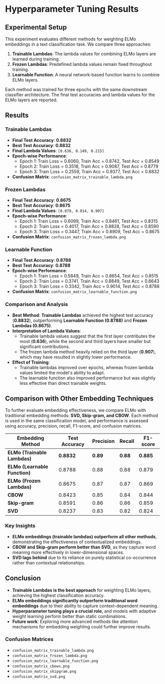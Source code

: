 # Hyperparameter Tuning Results

## Experimental Setup
This experiment evaluates different methods for weighting ELMo embeddings in a text classification task. We compare three approaches:
1. **Trainable Lambdas**: The lambda values for combining ELMo layers are learned during training.
2. **Frozen Lambdas**: Predefined lambda values remain fixed throughout training.
3. **Learnable Function**: A neural network-based function learns to combine ELMo layers.

Each method was trained for three epochs with the same downstream classifier architecture. The final test accuracies and lambda values for the ELMo layers are reported.

## Results

### Trainable Lambdas
- **Final Test Accuracy**: **0.8832**
- **Best Test Accuracy**: **0.8832**
- **Final Lambda Values**: `[0.636, 0.149, 0.215]`
- **Epoch-wise Performance**:
  - Epoch 1: Train Loss = 0.6060, Train Acc = 0.8742, Test Acc = 0.8549
  - Epoch 2: Train Loss = 0.3518, Train Acc = 0.9087, Test Acc = 0.8779
  - Epoch 3: Train Loss = 0.2559, Train Acc = 0.9377, Test Acc = 0.8832
- **Confusion Matrix**: `confusion_matrix_trainable_lambda.png`

### Frozen Lambdas
- **Final Test Accuracy**: **0.8675**
- **Best Test Accuracy**: **0.8675**
- **Final Lambda Values**: `[0.079, 0.014, 0.907]`
- **Epoch-wise Performance**:
  - Epoch 1: Train Loss = 0.6099, Train Acc = 0.8461, Test Acc = 0.8315
  - Epoch 2: Train Loss = 0.4017, Train Acc = 0.8828, Test Acc = 0.8590
  - Epoch 3: Train Loss = 0.3447, Train Acc = 0.8909, Test Acc = 0.8675
- **Confusion Matrix**: `confusion_matrix_frozen_lambda.png`

### Learnable Function
- **Final Test Accuracy**: **0.8788**
- **Best Test Accuracy**: **0.8788**
- **Epoch-wise Performance**:
  - Epoch 1: Train Loss = 0.5849, Train Acc = 0.8654, Test Acc = 0.8515
  - Epoch 2: Train Loss = 0.3741, Train Acc = 0.8849, Test Acc = 0.8643
  - Epoch 3: Train Loss = 0.3342, Train Acc = 0.9014, Test Acc = 0.8788
- **Confusion Matrix**: `confusion_matrix_learnable_function.png`

### Comparison and Analysis
- **Best Method**: **Trainable Lambdas** achieved the highest test accuracy (**0.8832**), outperforming **Learnable Function (0.8788)** and **Frozen Lambdas (0.8675)**.
- **Interpretation of Lambda Values**:
  - Trainable lambda values suggest that the first layer contributes the most (**0.636**), while the second and third layers have smaller but significant contributions.
  - The frozen lambda method heavily relied on the third layer (**0.907**), which may have resulted in slightly lower performance.
- **Effect of Training**:
  - Trainable lambdas improved over epochs, whereas frozen lambda values limited the model's ability to adapt.
  - The learnable function also improved performance but was slightly less effective than direct trainable weights.

## Comparison with Other Embedding Techniques
To further evaluate embedding effectiveness, we compare ELMo with traditional embedding methods: **SVD, Skip-gram, and CBOW**. Each method is used in the same classification model, and performance is assessed using accuracy, precision, recall, F1-score, and confusion matrices.

| Embedding Method | Test Accuracy | Precision | Recall | F1-score |
|------------------|--------------|-----------|--------|----------|
| **ELMo (Trainable Lambdas)** | **0.8832** | **0.89** | **0.88** | **0.885** |
| **ELMo (Learnable Function)** | 0.8788 | 0.88 | 0.88 | 0.879 |
| **ELMo (Frozen Lambdas)** | 0.8675 | 0.87 | 0.87 | 0.869 |
| **CBOW** | 0.8423 | 0.85 | 0.84 | 0.844 |
| **Skip-gram** | 0.8591 | 0.86 | 0.86 | 0.859 |
| **SVD** | 0.8237 | 0.83 | 0.82 | 0.824 |

### Key Insights
- **ELMo embeddings (trainable lambdas) outperform all other methods**, demonstrating the effectiveness of contextualized embeddings.
- **CBOW and Skip-gram perform better than SVD**, as they capture word meaning more effectively in lower-dimensional spaces.
- **SVD lags behind** due to its reliance on purely statistical co-occurrence rather than contextual relationships.

## Conclusion
- **Trainable Lambdas is the best approach** for weighting ELMo layers, achieving the highest classification accuracy.
- **ELMo embeddings significantly outperform traditional word embeddings** due to their ability to capture context-dependent meaning.
- **Hyperparameter tuning plays a crucial role**, and models with adaptive weight learning perform better than static combinations.
- **Future work**: Exploring more advanced methods like attention mechanisms for embedding weighting could further improve results.

### Confusion Matrices
- `confusion_matrix_trainable_lambda.png`
- `confusion_matrix_frozen_lambda.png`
- `confusion_matrix_learnable_function.png`
- `confusion_matrix_cbows.png`
- `confusion_matrix_skipgram.png`
- `confusion_matrix_svd.png`

